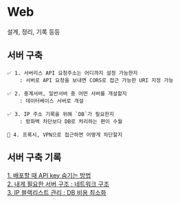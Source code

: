 # Web
설계, 정리, 기록 등등

## 서버 구축
```
✅ 1. 서버리스 API 요청주소는 어디까지 설정 가능한지
    : 서버로 API 요청을 보내면 CORS로 접근 가능한 URI 지정 가능

✅ 2. 중계서버, 일반서버 중 어떤 서버를 개설할지 
    : 데이터베이스 서버로 개설   

✅ 3. IP 주소 기록을 위해 `DB`가 필요한지      
    : 방화벽 차단보다 DB로 처리하는 편이 수월
 
🔲 4. 프록시, VPN으로 접근하면 어떻게 차단할지
```

서버 구축 기록
---

[1. 배포할 때 API key 숨기는 방법](./md/API_Key_Hide.md)    
[2. 내게 필요한 서버 구조 : 네트워크 구조](./md/clientServerArchitecture.md)    
[3. IP 블랙리스트 관리 : DB 비용 최소화](./md/IPBlacklistManagement.md)

